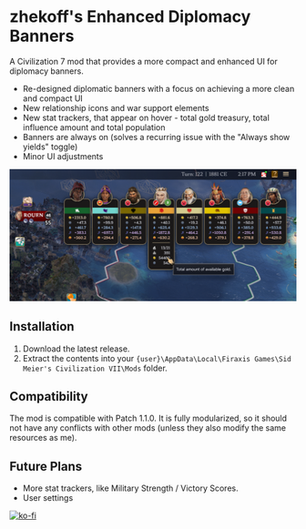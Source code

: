 # zhekoff's Enhanced Diplomacy Banners

A Civilization 7 mod that provides a more compact and enhanced UI for diplomacy banners.

* Re-designed diplomatic banners with a focus on achieving a more clean and compact UI
* New relationship icons and war support elements
* New stat trackers, that appear on hover - total gold treasury, total influence amount and total population
* Banners are always on (solves a recurring issue with the "Always show yields" toggle)
* Minor UI adjustments

![Enhanced Diplomacy Banners](img/enhanced_diplo_banners.png)

## Installation

1. Download the latest release.
2. Extract the contents into your `{user}\AppData\Local\Firaxis Games\Sid Meier's Civilization VII\Mods` folder.

## Compatibility

The mod is compatible with Patch 1.1.0. It is fully modularized, so it should not have any conflicts with other mods (unless they also modify the same resources as me).

## Future Plans

* More stat trackers, like Military Strength / Victory Scores.
* User settings

[![ko-fi](https://ko-fi.com/img/githubbutton_sm.svg)](https://ko-fi.com/O5O41BNUB1)
